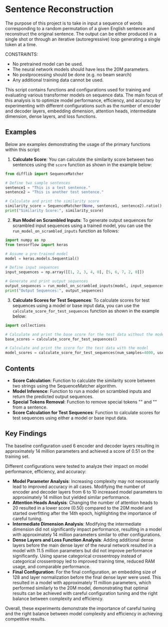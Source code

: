 

# Sentence Reconstruction

The purpose of this project is to take in input a sequence of words corresponding to a random permutation of a given English sentence and reconstruct the original sentence.
The output can be either produced in a single shot or through an iterative (autoregressive) loop generating a single token at a time.

CONSTRAINTS:

* No pretrained model can be used.
* The neural network models should have less the 20M parameters.
* No postprocessing should be done (e.g. no beam search)
* Any additional training data cannot be used.

This script contains functions and configurations used for training and evaluating various transformer models on sequence data. The main focus of this analysis is to optimize model performance, efficiency, and accuracy by experimenting with different configurations such as the number of encoder and decoder layers, embedding dimension, attention heads, intermediate dimension, dense layers, and loss functions.

## Examples

Below are examples demonstrating the usage of the primary functions within this script:

1. **Calculate Score**: You can calculate the similarity score between two sentences using the `score` function as shown in the example below:

```python
from difflib import SequenceMatcher

# Define two sample sentences
sentence1 = "This is a test sentence."
sentence2 = "This is another test sentence."

# Calculate and print the similarity score
similarity_score = SequenceMatcher(None, sentence1, sentence2).ratio()
print("Similarity Score:", similarity_score)
```

2. **Run Model on Scrambled Inputs**: To generate output sequences for scrambled input sequences using a trained model, you can use the `run_model_on_scrambled_inputs` function as follows:

```python
import numpy as np
from tensorflow import keras

# Assume a pre-trained model
model = keras.models.Sequential()

# Define input sequences
input_sequences = np.array([[1, 2, 3, 4, 0], [5, 6, 7, 2, 0]])

# Generate and print output sequences
output_sequences = run_model_on_scrambled_inputs(model, input_sequences)
print("Output Sequences:", output_sequences)
```

3. **Calculate Scores for Test Sequences**: To calculate scores for test sequences using a model or base input data, you can use the `calculate_score_for_test_sequences` function as shown in the example below:

```python
import collections

# Calculate and print the base score for the test data without the model
base_scores = calculate_score_for_test_sequences()

# Calculate and print the score for the test data with the model
model_scores = calculate_score_for_test_sequences(num_samples=4000, use_model=True)
```

## Contents

- **Score Calculation**: Function to calculate the similarity score between two strings using the SequenceMatcher algorithm.
- **Model Inference**: Function to run a model on scrambled inputs and return the predicted output sequences.
- **Special Tokens Removal**: Function to remove special tokens "<start>" and "<end>" from a sentence.
- **Score Calculation for Test Sequences**: Function to calculate scores for test sequences using either a model or base input data.

## Key Findings

The baseline configuration used 6 encoder and decoder layers resulting in approximately 14 million parameters and achieved a score of 0.51 on the training set.

Different configurations were tested to analyze their impact on model performance, efficiency, and accuracy:

- **Model Parameter Analysis**: Increasing complexity may not necessarily lead to improved accuracy in all cases. Modifying the number of encoder and decoder layers from 6 to 10 increased model parameters to approximately 14 million but yielded similar performance.
- **Attention Heads Analysis**: Changing the number of attention heads to 20 resulted in a lower score (0.50) compared to the 20M model and started overfitting after the 14th epoch, highlighting the importance of careful tuning.
- **Intermediate Dimension Analysis**: Modifying the intermediate dimension did not significantly impact performance, resulting in a model with approximately 14 million parameters similar to other configurations.
- **Dense Layers and Loss Function Analysis**: Adding additional dense layers before the main dense layer of the neural network resulted in a model with 11.5 million parameters but did not improve performance significantly. Using sparse categorical crossentropy instead of categorical crossentropy led to improved training time, reduced RAM usage, and comparable performance.
- **Final Configuration**: For the final configuration, an embedding size of 128 and layer normalization before the final dense layer were used. This resulted in a model with approximately 11 million parameters, which performed similarly to the 20M model, demonstrating that optimal results can be achieved with careful configuration tuning and the right balance between complexity and efficiency.

Overall, these experiments demonstrate the importance of careful tuning and the right balance between model complexity and efficiency in achieving competitive results.
